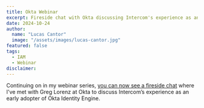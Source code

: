 ```yaml
---
title: Okta Webinar
excerpt: Fireside chat with Okta discussing Intercom's experience as an early adopter of Okta Identity Engine.
date: 2024-10-24
author:
  name: "Lucas Cantor"
  image: "/assets/images/lucas-cantor.jpg"
featured: false
tags:
  - IAM
  - Webinar
disclaimer:
---
```


Continuing on in my webinar series, [you can now see a fireside chat](https://www.youtube.com/watch?v=ENoGzlxXjpQ) where I've met with Greg Lorenz at Okta to discuss Intercom’s experience as an early adopter of Okta Identity Engine.
